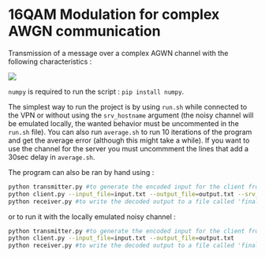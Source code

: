 # 16QAM Modulation for complex AWGN communication

Transmission of a message over a complex AGWN channel with the following characteristics :

<img src="https://latex.codecogs.com/svg.image?Y&space;=&space;\exp{\Theta&space;i}&space;X&space;&plus;&space;Z&space;\text{&space;with&space;}&space;\Theta&space;\sim&space;U(0,&space;2\pi&space;)&space;\text{&space;and&space;}&space;Z&space;\sim&space;\mathcal{CN}\left(0,&space;\frac{\sigma^2}{2}\right)&space;\text{&space;where&space;}&space;\sigma^2&space;=&space;10^{-2.65}&space;\text{.}" />

`numpy` is required to run the script : `pip install numpy`.

The simplest way to run the project is by using `run.sh` while connected to the VPN or without using the `srv_hostname` argument (the noisy channel will be emulated locally, the wanted behavior must be uncommented in the `run.sh` file).
You can also run `average.sh` to run 10 iterations of the program and get the average error (although this might take a while). If you want to use the channel for the server you must uncommment the lines that add a 30sec delay in `average.sh`.

The program can also be ran by hand using :
```sh
python transmitter.py #to generate the encoded input for the client from a file name 'initial.txt'
python client.py --input_file=input.txt --output_file=output.txt --srv_hostname=iscsrv72.epfl.ch --srv_port=80
python receiver.py #to write the decoded output to a file called 'final.txt'
```
or to run it with the locally emulated noisy channel :
```sh
python transmitter.py #to generate the encoded input for the client from a file name 'initial.txt'
python client.py --input_file=input.txt --output_file=output.txt
python receiver.py #to write the decoded output to a file called 'final.txt'
```